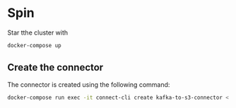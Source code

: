 
# Spin

Star tthe cluster with
```bash
docker-compose up
```

## Create the connector

The connector is created using the following command:
```bash
docker-compose run exec -it connect-cli create kafka-to-s3-connector < /kafka-connectors/kafka-to-s3-connector.properties
```
